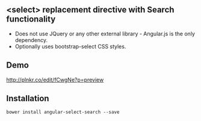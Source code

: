 \<select\> replacement directive with Search functionality
----------------------------------------------------------

- Does not use JQuery or any other external library - Angular.js is the only dependency.
- Optionally uses bootstrap-select CSS styles.


Demo
----
http://plnkr.co/edit/fCwgNe?p=preview

Installation
------------
`bower install angular-select-search --save`
